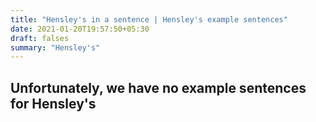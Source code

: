 ```yaml
---
title: "Hensley's in a sentence | Hensley's example sentences"
date: 2021-01-20T19:57:50+05:30
draft: falses
summary: "Hensley's"
---
```

## Unfortunately, we have no example sentences for Hensley's                 
